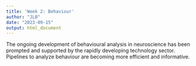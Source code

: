 ```yaml
---
title: 'Week 2: Behaviour'
author: "JLB"
date: "2023-09-15"
output: html_document
---
```




The ongoing development of behavioural analysis in neuroscience has been prompted and supported by the rapidly developing technology sector. Pipelines to analyze behaviour are becoming more efficient and informative.


